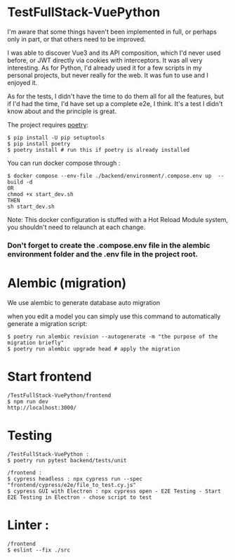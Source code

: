 # TestFullStack-VuePython

I'm aware that some things haven't been implemented in full, or perhaps only in part, or that others need to be improved. 

I was able to discover Vue3 and its API composition, which I'd never used before, or JWT directly via cookies with interceptors. It was all very interesting. 
As for Python, I'd already used it for a few scripts in my personal projects, but never really for the web. It was fun to use and I enjoyed it. 

As for the tests, I didn't have the time to do them all for all the features, but if I'd had the time, I'd have set up a complete e2e, I think. It's a test I didn't know about and the principle is great.


The project requires [poetry](https://python-poetry.org/docs/):

```shell
$ pip install -U pip setuptools
$ pip install poetry
$ poetry install # run this if poetry is already installed
```

You can run docker compose through  :
```shell
$ docker compose --env-file ./backend/environment/.compose.env up  --build -d
OR
chmod +x start_dev.sh
THEN
sh start_dev.sh
```
Note: This docker configuration is stuffed with a Hot Reload Module system, you shouldn't need to relaunch at each change.

### Don't forget to create the .compose.env file in the alembic environment folder and the .env file in the project root. 

# Alembic (migration)

We use alembic to generate database auto migration

when you edit a model you can simply use this command to automatically generate a migration script:

```shell
$ poetry run alembic revision --autogenerate -m "the purpose of the migration briefly"
$ poetry run alembic upgrade head # apply the migration
```

# Start frontend 
```
/TestFullStack-VuePython/frontend
$ npm run dev
http://localhost:3000/
```

# Testing
```
/TestFullStack-VuePython : 
$ poetry run pytest backend/tests/unit
```
```
/frontend : 
$ cypress headless : npx cypress run --spec "frontend/cypress/e2e/file_to_test.cy.js"
$ cypress GUI with Electron : npx cypress open - E2E Testing - Start E2E Testing in Electron - chose script to test
```

# Linter :
```
/frontend
$ eslint --fix ./src
```



